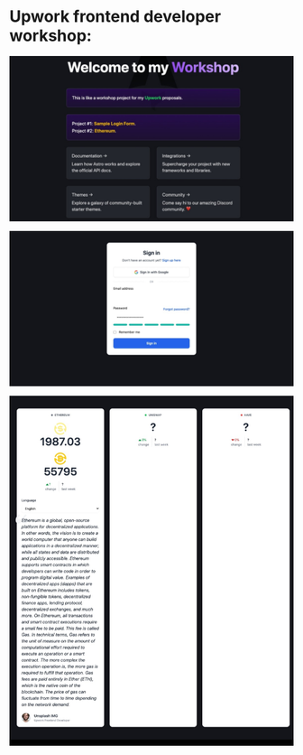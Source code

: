 # Upwork frontend developer workshop:
![Home page](https://github.com/wpplumber/propsal-workshop/blob/main/public/home.jpeg?raw=true)

![Login page](https://github.com/wpplumber/propsal-workshop/blob/main/public/Login.jpeg?raw=true)

![Currency page](https://github.com/wpplumber/propsal-workshop/blob/main/public/Currency.jpeg?raw=true)
